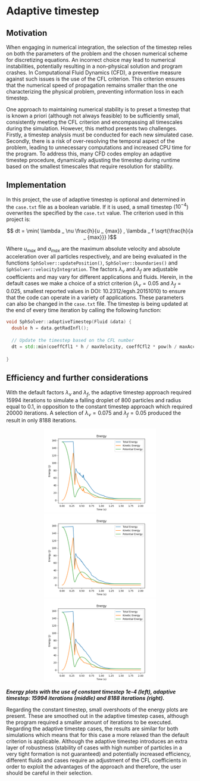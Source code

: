 # Adaptive timestep

## Motivation

When engaging in numerical integration, the selection of the timestep relies on both the parameters of the problem and the chosen numerical scheme for discretizing equations. An incorrect choice may lead to numerical instabilities, potentially resulting in a non-physical solution and program crashes. In Computational Fluid Dynamics (CFD), a preventive measure against such issues is the use of the CFL criterion. This criterion ensures that the numerical speed of propagation remains smaller than the one characterizing the physical problem, preventing information loss in each timestep.

One approach to maintaining numerical stability is to preset a timestep that is known a priori (although not always feasible) to be sufficiently small, consistently meeting the CFL criterion and encompassing all timescales during the simulation. However, this method presents two challenges. Firstly, a timestep analysis must be conducted for each new simulated case. Secondly, there is a risk of over-resolving the temporal aspect of the problem, leading to unnecessary computations and increased CPU time for the program. To address this, many CFD codes employ an adaptive timestep procedure, dynamically adjusting the timestep during runtime based on the smallest timescales that require resolution for stability.

## Implementation
In this project, the use of adaptive timestep is optional and determined in the ```case.txt``` file as a boolean variable. If it is used, a small timestep ($10^{-4}$) overwrites the specified by the ```case.txt``` value. The criterion used in this project is:

$$ dt = \min( \lambda _ \nu \frac{h}{u _ {max}} ,  \lambda _ f \sqrt{\frac{h}{a _ {max}}} )$$

Where $u_{max}$ and $a_{max}$ are the maximum absolute velocity and absolute acceleration over all particles respectively, and are being evaluated in the functions ```SphSolver::updatePosition()```, ```SphSolver::boundaries()``` and ```SphSolver::velocityIntegration```. The factors $\lambda _ \nu$ and $\lambda _ f$ are adjustable coefficients and may vary for different applications and fluids. Herein, in the default cases we make a choice of a strict criterion ($\lambda _ {\nu} = 0.05$ and $\lambda _ f = 0.025$, smallest reported values in DOI: 10.2312/egsh.20151010) to ensure that the code can operate in a variety of applications. These parameters can also be changed in the ```case.txt``` file. The timestep is being updated at the end of every time iteration by calling the following function:

```cpp
void SphSolver::adaptiveTimestep(Fluid &data) {
  double h = data.getRadInfl();

  // Update the timestep based on the CFL number
  dt = std::min(coeffCfl1 * h / maxVelocity, coeffCfl2 * pow(h / maxAcceleration, 0.5));

}
```

## Efficiency and further considerations

With the default  factors $\lambda _ \nu$ and $\lambda _ f$, the adaptive timestep approach required 15994 iterations to simulate a falling droplet of 800 particles and radius equal to 0.1, in opposition to the constant timestep approach which required 20000 iterations. A selection of $\lambda _ \nu = 0.075$ and $\lambda _ f = 0.05$ produced the result in only 8188 iterations.

<div style="text-align: center;">
    <img src="images/no_adaptive_timestep.png" alt="Alt Text 1" style="display: inline-block; width: 300px;">
    <img src="images/cfl_default.png" alt="Alt Text 1" style="display: inline-block; width: 300px;">
    <img src="images/cfl1_0.075_cfl2_0.05.png" alt="Alt Text 2" style="display: inline-block; width: 300px;">
</div>

 ***Energy plots with the use of constant timestep 1e-4 (left), adaptive timestep: 15994 iterations (middle) and 8188 iterations (right).***

Regarding the constant timestep, small overshoots of the energy plots are present. These are smoothed out in the adaptive timestep cases, although the program required a smaller amount of iterations to be executed. Regarding the adaptive timestep cases, the results are similar for both simulations which means that for this case a more relaxed than the default criterion is applicable. Although the adaptive timestep introduces an extra layer of robustness (stability of cases with high number of particles in a very tight formation is not guaranteed) and potentially increased efficiency, different fluids and cases require an adjustment of the CFL coefficients in order to exploit the advantages of the approach and therefore, the user should be careful in their selection.
